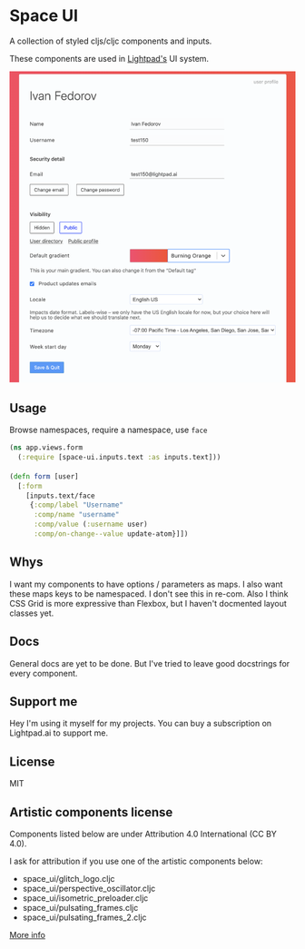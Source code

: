 # Space UI
A collection of styled cljs/cljc components and inputs.

These components are used in [Lightpad's](https://lightpad.ai) UI system.

![look and feel 1](https://github.com/spacegangster/space-ui/blob/master/resources/inputs.png?raw=true)


## Usage
Browse namespaces, require a namespace, use `face`

```clj
(ns app.views.form
  (:require [space-ui.inputs.text :as inputs.text]))

(defn form [user]
  [:form
    [inputs.text/face
     {:comp/label "Username"
      :comp/name "username"
      :comp/value (:username user)
      :comp/on-change--value update-atom}]])
```


## Whys
I want my components to have options / parameters as maps.
I also want these maps keys to be namespaced.
I don't see this in re-com.
Also I think CSS Grid is more expressive than Flexbox, but I haven't docmented layout classes yet.


## Docs
General docs are yet to be done.
But I've tried to leave good docstrings for every component.


## Support me
Hey I'm using it myself for my projects. You can buy a subscription on Lightpad.ai to support me.


## License
MIT


## Artistic components license

Components listed below are under
Attribution 4.0 International (CC BY 4.0).

I ask for attribution if you use one of the artistic components below:
  - space_ui/glitch_logo.cljc
  - space_ui/perspective_oscillator.cljc
  - space_ui/isometric_preloader.cljc
  - space_ui/pulsating_frames.cljc
  - space_ui/pulsating_frames_2.cljc

[More info](https://creativecommons.org/licenses/by/4.0/)
